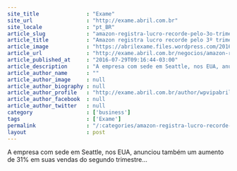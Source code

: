```yaml
---
site_title               : "Exame"
site_url                 : "http://exame.abril.com.br"
site_locale              : "pt_BR"
article_slug             : "amazon-registra-lucro-recorde-pelo-3o-trimestre-consecutivo"
article_title            : "Amazon registra lucro recorde pelo 3º trimestre consecutivo"
article_image            : "https://abrilexame.files.wordpress.com/2016/09/size_960_16_9_amazon40.jpg?quality=70&strip=all&w=960"
article_url              : "http://exame.abril.com.br/negocios/amazon-registra-lucro-recorde-pelo-3o-trimestre-consecutivo/"
article_published_at     : "2016-07-29T09:16:44-03:00"
article_description      : "A empresa com sede em Seattle, nos EUA, anunciou também um aumento de 31% em suas vendas do segundo trimestre..."
article_author_name      : ""
article_author_image     : null
article_author_biography : null
article_author_profile   : "http://exame.abril.com.br/author/wpvipabril/"
article_author_facebook  : null
article_author_twitter   : null
category                 : ['business']
tags                     : ['Exame']
permalink                : "/:categories/amazon-registra-lucro-recorde-pelo-3o-trimestre-consecutivo/"
layout                   : post
---
```


A empresa com sede em Seattle, nos EUA, anunciou também um aumento de 31% em suas vendas do segundo trimestre...

